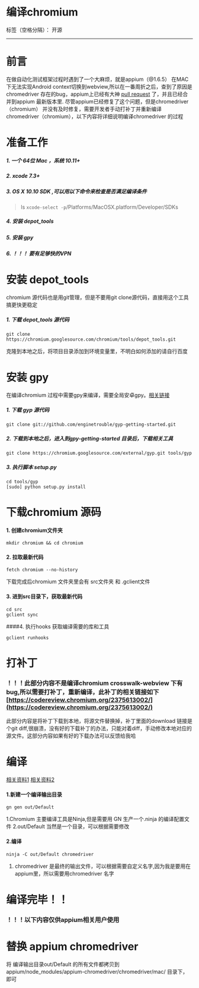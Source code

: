 ﻿# 编译chromium 

标签（空格分隔）： 开源

---

# 前言
在做自动化测试框架过程时遇到了一个大麻烦，就是appium（@1.6.5） 在MAC下无法实现Android context切换到webview,所以在一番周折之后，查到了原因是chromedriver 存在的bug，appium上已经有大神 [pull request](https://github.com/appium/appium-android-driver/pull/238) 了，并且已经合并到appium 最新版本里.
尽管appium已经修复了这个问题，但是chromedriver（chromium） 并没有及时修复，需要开发者手动打补丁并重新编译chromedriver（chromium），以下内容将详细说明编译chromedriver 的过程

# 准备工作
#####   1. 一个 64位 Mac ，系统 10.11+
#####   2. xcode 7.3+
#####   3. OS X 10.10 SDK ,可以用以下命令来检查是否满足编译条件
>   ls `xcode-select -p`/Platforms/MacOSX.platform/Developer/SDKs

#####   4.  安装 depot_tools
#####   5.  安装 gpy
#####   6.  ！！！ 要有足够快的VPN

#   安装 depot_tools
chromium 源代码也是用git管理，但是不要用git clone源代码，直接用这个工具搞更快更稳定

#####   1.  下载 depot_tools 源代码
```
git clone https://chromium.googlesource.com/chromium/tools/depot_tools.git
```
克隆到本地之后，将项目目录添加到环境变量里，不明白如何添加的请自行百度

#   安装 gpy 

在编译chromium 过程中需要gpy来编译，需要全局安卓gpy。[相关链接](https://github.com/mogemimi/gyp-getting-started#how-to-build)

#####   1.  下载 gyp 源代码
```
git clone git://github.com/enginetrouble/gyp-getting-started.git
```
#####   2.  下载到本地之后，进入到gpy-getting-started 目录后，下载相关工具
```
git clone https://chromium.googlesource.com/external/gyp.git tools/gyp
```
#####   3.  执行脚本 setup.py

```
cd tools/gyp
[sudo] python setup.py install
```

#   下载chromium 源码

####    1. 创建chromium文件夹
```
mkdir chromium && cd chromium
```
####    2. 拉取最新代码
```
fetch chromium --no-history
```
下载完成后chromium 文件夹里会有 src文件夹 和 .gclient文件

####    3. 进到src目录下，获取最新代码

```
cd src
gclient sync
```
####4. 执行hooks 获取编译需要的库和工具

```
gclient runhooks
```

#  打补丁
### ！！！此部分内容不是编译chromium crosswalk-webview 下有bug,所以需要打补丁，重新编译，此补丁的相关链接如下[https://codereview.chromium.org/2375613002/](https://codereview.chromium.org/2375613002/)

此部分内容是将补丁下载到本地，将源文件替换掉，补丁里面的download 链接是个git diff,很崩溃，没有好的下载补丁的办法，只能对着diff，手动修改本地对应的源文件。这部分内容如果有好的下载办法可以反馈给我哈

#   编译

[相关资料1](https://dev.chromium.org/developers/how-tos/old-get-the-code) [相关资料2](https://chromium.googlesource.com/chromium/src/+/master/docs/mac_build_instructions.md)
####    1.新建一个编译输出目录
```
gn gen out/Default
```
1.Chromium 主要编译工具是Ninja,但是需要用 GN 生产一个.ninja 的编译配置文件 
2.out/Default 当然是一个目录，可以根据需要修改

####    2.编译
```
ninja -C out/Default chromedriver
```
1. chromedriver 是最终的输出文件，可以根据需要自定义名字,因为我是要用在appium里，所以需要用chromedriver 名字

#   编译完毕！！
### ！！！以下内容仅供appium相关用户使用
# 替换 appium chromedriver
将 编译输出目录out/Default 的所有文件都拷贝到 appium/node_modules/appium-chromedriver/chromedriver/mac/ 目录下，即可

